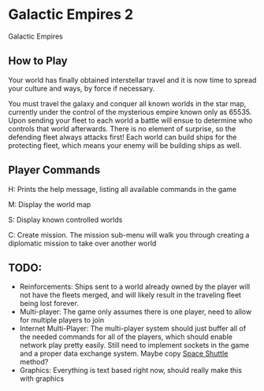 # Galactic Empires 2
Galactic Empires

## How to Play
Your world has finally obtained interstellar travel and it is now time to spread your culture and ways, by force if necessary.

You must travel the galaxy and conquer all known worlds in the star map, currently under the control of the mysterious empire known only as 65535. Upon sending your fleet to each world a battle will ensue to determine who controls that world afterwards. There is no element of surprise, so the defending fleet always attacks first! Each world can build ships for the protecting fleet, which means your enemy will be building ships as well. 

## Player Commands
H: Prints the help message, listing all available commands in the game

M: Display the world map

S: Display known controlled worlds

C: Create mission. The mission sub-menu will walk you through creating a diplomatic mission to take over another world


## TODO:

* Reinforcements: Ships sent to a world already owned by the player will not have the fleets merged, and will likely result in the traveling fleet being lost forever. 
* Multi-player:	The game only assumes there is one player, need to allow for multiple players to join
* Internet Multi-Player: The multi-player system should just buffer all of the needed commands for all of the players, which should enable network play pretty easily. Still need to implement sockets in the game and a proper data exchange system. Maybe copy [Space Shuttle](https://history.nasa.gov/computers/Ch4-4.html) method?
* Graphics: Everything is text based right now, should really make this with graphics
